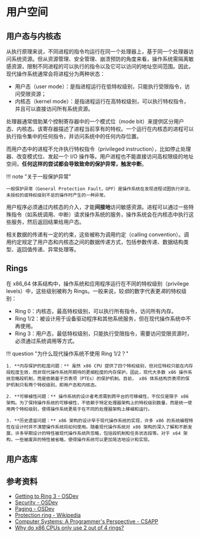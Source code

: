# 用户空间

## 用户态与内核态

从执行原理来说，不同进程的指令均运行在同一个处理器上，基于同一个处理器访问系统资源。但从资源管理、安全管理、崩溃预防的角度来看，操作系统需隔离敏感资源，限制不同进程的可以执行的指令以及它可以访问的地址空间范围。因此，现代操作系统通常会将进程分为两种状态：

- 用户态（user mode）：是指进程运行在低特权级别，只能执行受限指令，访问受限资源；
- 内核态（kernel mode）：是指进程运行在高特权级别，可以执行特权指令，并且可以直接访问所有系统资源。

处理器通常借助某个控制寄存器中的一个模式位（mode bit）来提供区分用户态、内核态。该寄存器描述了进程当前享有的特权。一个运行在内核态的进程可以执行指令集中的任何指令，并访问系统中的任何内存位置。

而用户态中的进程不允许执行特权指令（privileged instruction），比如停止处理器、改变模式位、发起一个 I/O 操作等。用户进程也不能直接访问高权限级的地址空间，**任何这样的尝试都会导致致命的保护异常，触发中断**。

!!! note "关于一般保护异常"

    一般保护异常（General Protection Fault，GPF）是操作系统在发现进程试图执行非法、未授权的或特权级别不足的操作时产生的一种异常。

用户程序必须通过内核态的介入，才能**间接地**访问敏感资源。进程可以通过一些特殊指令（如系统调用、中断）请求操作系统的服务，操作系统会在内核态中执行这些服务，然后返回结果给用户态。

相关数据的传递有一定的约束，这些被称为调用约定（calling convention）。调用约定规定了用户态和内核态之间的数据传递方式，包括参数传递、数据结构类型、返回值传递、异常处理等。

## Rings

在 x86_64 体系结构中，操作系统和应用程序运行在不同的特权级别（privilege levels）中，这些级别被称为 Rings。一般来说，较*低*的数字代表更*高*的特权级别：

- Ring 0：内核态，最高特权级别，可以执行所有指令，访问所有内存。
- Ring 1/2：被设计用于设备驱动程序和其他系统服务，但在现代操作系统中不再使用。
- Ring 3：用户态，最低特权级别，只能执行受限指令，需要访问受限资源时，必须通过系统调用等方式。

!!! question "为什么现代操作系统不使用 Ring 1/2？"

    1. **内存保护的粒度问题：** 虽然 x86 CPU 提供了四个特权级别，但对应特权只能在内存段粒度生效，而非现代操作系统所期待的更细粒度的内存保护。因此，现代大多数 x86 操作系统忽略段机制，而是依赖基于页表项（PTEs）的保护机制。目前， x86 体系结构页表项的保护机制只有两个特权级别，即用户态和内核态。

    2. **可移植性问题：** 操作系统的设计者考虑需到跨平台的可移植性，不仅仅是限于 x86 架构。为了保持操作系统的可移植性，不依赖于特定处理器架构上的特权级别数量，而是统一使用两个特权级别，使得操作系统更易于在不同的处理器架构上移植和运行。

    3. **历史遗留问题：** x86 架构的设计早于现代操作系统的实现，许多 x86 的系统编程特性在设计时并不清楚操作系统将如何使用。随着现代操作系统对 x86 架构的深入了解和不断发展，许多早期设计的特性被现代操作系统所忽略，包括段机制和任务状态段等。对于 x64 架构，一些被废弃的特性被省略，使得操作系统可以更加简洁地设计和实现。

## 用户态库

<!-- 简单介绍 glibc / musl / msvcrt 等用户态库、暴露的 C 语言接口、为什么需要这样的设计等，参考实验任务文档中进行补充，重点讲解和科普 Linux 用户进程的生命周期 -->

## 参考资料

- [Getting to Ring 3 - OSDev](https://wiki.osdev.org/Getting_to_Ring_3)
- [Security - OSDev](https://wiki.osdev.org/Security)
- [Paging - OSDev](https://wiki.osdev.org/Paging)
- [Protection ring - Wikipedia](https://en.wikipedia.org/wiki/Protection_ring)
- [Computer Systems: A Programmer's Perspective - CSAPP](http://www.csapp.cs.cmu.edu/3e/home.html)
- [Why do x86 CPUs only use 2 out of 4 rings?](https://superuser.com/questions/1063420/why-do-x86-cpus-only-use-2-out-of-4-rings)
